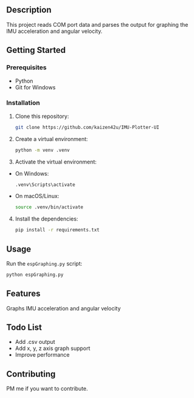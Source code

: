 ## Description
This project reads COM port data and parses the output for graphing the IMU acceleration and angular velocity.

## Getting Started

### Prerequisites
- Python
- Git for Windows

### Installation
1. Clone this repository:
   ```bash
   git clone https://github.com/kaizen42u/IMU-Plotter-UI
   ```

2. Create a virtual environment:
    ```bash
    python -m venv .venv
    ```

3. Activate the virtual environment: 
- On Windows:
    ```bash
    .venv\Scripts\activate
    ```
- On macOS/Linux:
    ```bash
    source .venv/bin/activate
    ```

4. Install the dependencies:
    ```bash
    pip install -r requirements.txt
    ```

## Usage
Run the `espGraphing.py` script:
```bash
python espGraphing.py
```

## Features
Graphs IMU acceleration and angular velocity

## Todo List
- Add .csv output
- Add x, y, z axis graph support
- Improve performance

## Contributing
PM me if you want to contribute.